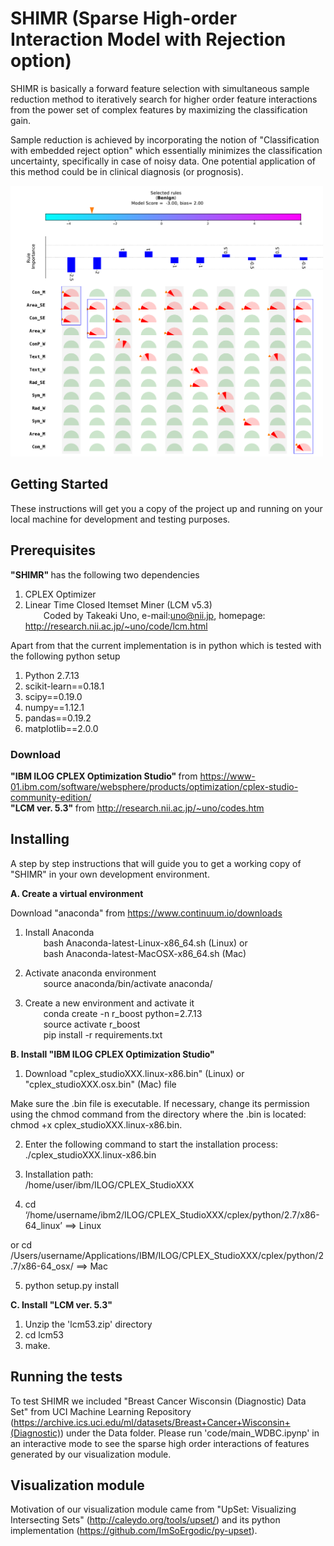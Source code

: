 # SHIMR (Sparse High-order Interaction Model with Rejection option)
SHIMR is basically a forward feature selection with simultaneous sample reduction method to iteratively search for higher order feature interactions from the power set of complex features by maximizing the classification gain.

Sample reduction is achieved by incorporating the notion of "Classification with embedded reject option" which essentially minimizes the classification uncertainty, specifically in case of noisy data. One potential application of this method could be in clinical diagnosis (or prognosis). 


<img src="Images/Interaction_Plot_d_0.5/figure_RID_91550.pdf" width="500">



## Getting Started
These instructions will get you a copy of the project up and running on your local machine for development and testing purposes.
## Prerequisites
<b> "SHIMR" </b> has the following two dependencies <br/>
1) CPLEX Optimizer  <br/>
2) Linear Time Closed Itemset Miner (LCM v5.3)  <br/>
&emsp; &ensp; Coded by Takeaki Uno,   e-mail:uno@nii.jp, 
homepage:   http://research.nii.ac.jp/~uno/code/lcm.html

Apart from that the current implementation is in python which is tested with the following python setup <br/>

1) Python 2.7.13 <br/>
2) scikit-learn==0.18.1 <br/>
3) scipy==0.19.0 <br/>
4) numpy==1.12.1 <br/>
5) pandas==0.19.2 <br/>
5) matplotlib==2.0.0 <br/>

### Download <br/>
<b> "IBM ILOG CPLEX Optimization Studio" </b>  from  https://www-01.ibm.com/software/websphere/products/optimization/cplex-studio-community-edition/ <br/>
<b> "LCM ver. 5.3" </b>  from  http://research.nii.ac.jp/~uno/codes.htm


## Installing
A step by step instructions that will guide you to get a working copy of "SHIMR" in your own development environment.

<b> A.  Create a virtual environment </b>

Download "anaconda" from https://www.continuum.io/downloads <br/>

1) Install Anaconda <br/>
&emsp; &ensp;  bash Anaconda-latest-Linux-x86_64.sh (Linux)  or <br/>
&emsp; &ensp;  bash Anaconda-latest-MacOSX-x86_64.sh (Mac) <br/>

2) Activate anaconda environment  <br/>
&emsp; &ensp; source anaconda/bin/activate anaconda/

3) Create a new environment and activate it <br/>
&emsp; &ensp; conda create -n r_boost python=2.7.13 <br/>
&emsp; &ensp; source activate r_boost <br/>
&emsp; &ensp; pip install -r requirements.txt <br/>


<b> B.  Install "IBM ILOG CPLEX Optimization Studio" </b>

1) Download "cplex_studioXXX.linux-x86.bin" (Linux) or "cplex_studioXXX.osx.bin" (Mac) file <br/>

Make sure the .bin file is executable. If necessary, change its permission using the chmod command from the directory where the .bin is located: <br/>
chmod +x cplex_studioXXX.linux-x86.bin. <br/>

2) Enter the following command to start the installation process: <br/>
./cplex_studioXXX.linux-x86.bin <br/>

3) Installation path: <br/>
/home/user/ibm/ILOG/CPLEX_StudioXXX <br/>
4) cd ‘/home/username/ibm2/ILOG/CPLEX_StudioXXX/cplex/python/2.7/x86-64_linux’ ==> Linux <br/>

or cd  /Users/username/Applications/IBM/ILOG/CPLEX_StudioXXX/cplex/python/2.7/x86-64_osx/ ==> Mac <br/>

5) python setup.py install <br/>

<b> C.  Install "LCM ver. 5.3" </b>

1) Unzip the 'lcm53.zip' directory <br/>
2) cd lcm53 <br/>
3) make. <br/>

## Running the tests
To test SHIMR we included "Breast Cancer Wisconsin (Diagnostic) Data Set" 
from UCI Machine Learning Repository (https://archive.ics.uci.edu/ml/datasets/Breast+Cancer+Wisconsin+(Diagnostic)) under the Data folder.
Please run 'code/main_WDBC.ipynp' in an interactive mode to see the sparse high order interactions of features generated by
our visualization module.

## Visualization module
Motivation of our visualization module came from "UpSet: Visualizing Intersecting Sets" (http://caleydo.org/tools/upset/) and its python implementation (https://github.com/ImSoErgodic/py-upset).





